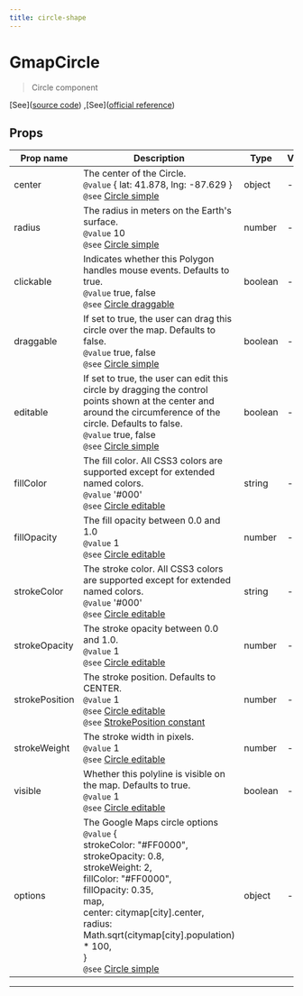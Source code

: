 ```yaml
---
title: circle-shape
---
```


  # GmapCircle

  
  > Circle component
  
  
  
  
  
  [See]([source code](/guide/circle.html#source-code))
,[See]([official reference](https://developers.google.com/maps/documentation/javascript/reference/polygon?hl=es#Circle))

  

  
## Props

  | Prop name     | Description | Type      | Values      | Default     |
  | ------------- | ----------- | --------- | ----------- | ----------- |
  | center | The center of the Circle.<br/>`@value` { lat: 41.878, lng: -87.629 }<br/>`@see` [Circle simple](https://developers.google.com/maps/documentation/javascript/reference/polygon?hl=es#CircleOptions.center) | object | - |  |
| radius | The radius in meters on the Earth's surface.<br/>`@value` 10<br/>`@see` [Circle simple](https://developers.google.com/maps/documentation/javascript/reference/polygon?hl=es#CircleOptions.radius) | number | - | 10 |
| clickable | Indicates whether this Polygon handles mouse events. Defaults to true.<br/>`@value` true, false<br/>`@see` [Circle draggable](https://developers.google.com/maps/documentation/javascript/reference/polygon?hl=es#CircleOptions.clickable) | boolean | - | false |
| draggable | If set to true, the user can drag this circle over the map. Defaults to false.<br/>`@value` true, false<br/>`@see` [Circle simple](https://developers.google.com/maps/documentation/javascript/reference/polygon?hl=es#CircleOptions.draggable) | boolean | - | false |
| editable | If set to true, the user can edit this circle by dragging the control points shown at the center and around the circumference of the circle. Defaults to false.<br/>`@value` true, false<br/>`@see` [Circle simple](https://developers.google.com/maps/documentation/javascript/reference/polygon?hl=es#CircleOptions.editable) | boolean | - | false |
| fillColor | The fill color. All CSS3 colors are supported except for extended named colors.<br/>`@value` '#000'<br/>`@see` [Circle editable](https://developers.google.com/maps/documentation/javascript/reference/polygon?hl=es#CircleOptions.fillColor) | string | - | '' |
| fillOpacity | The fill opacity between 0.0 and 1.0<br/>`@value` 1<br/>`@see` [Circle editable](https://developers.google.com/maps/documentation/javascript/reference/polygon?hl=es#CircleOptions.fillOpacity) | number | - | 1 |
| strokeColor | The stroke color. All CSS3 colors are supported except for extended named colors.<br/>`@value` '#000'<br/>`@see` [Circle editable](https://developers.google.com/maps/documentation/javascript/reference/polygon?hl=es#CircleOptions.strokeColor) | string | - | '' |
| strokeOpacity | The stroke opacity between 0.0 and 1.0.<br/>`@value` 1<br/>`@see` [Circle editable](https://developers.google.com/maps/documentation/javascript/reference/polygon?hl=es#CircleOptions.strokeOpacity) | number | - | 1 |
| strokePosition | The stroke position. Defaults to CENTER.<br/>`@value` 1<br/>`@see` [Circle editable](https://developers.google.com/maps/documentation/javascript/reference/polygon?hl=es#CircleOptions.strokePosition)<br/>`@see` [StrokePosition constant](https://developers.google.com/maps/documentation/javascript/reference/polygon?hl=es#StrokePosition) | number | - | 0 |
| strokeWeight | The stroke width in pixels.<br/>`@value` 1<br/>`@see` [Circle editable](https://developers.google.com/maps/documentation/javascript/reference/polygon?hl=es#CircleOptions.strokeWeight) | number | - | 1 |
| visible | Whether this polyline is visible on the map. Defaults to true.<br/>`@value` 1<br/>`@see` [Circle editable](https://developers.google.com/maps/documentation/javascript/reference/polygon?hl=es#CircleOptions.visible) | boolean | - | true |
| options | The Google Maps circle options<br/>`@value` {<br/>        strokeColor: "#FF0000",<br/>        strokeOpacity: 0.8,<br/>        strokeWeight: 2,<br/>        fillColor: "#FF0000",<br/>        fillOpacity: 0.35,<br/>        map,<br/>        center: citymap[city].center,<br/>        radius: Math.sqrt(citymap[city].population) * 100,<br/>      }<br/>`@see` [Circle simple](https://developers.google.com/maps/documentation/javascript/examples/circle-simple) | object | - | undefined |

  
  
  
  
  ---


  
  